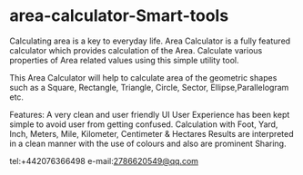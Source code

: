 # area-calculator-Smart-tools

Calculating area is a key to everyday life. Area Calculator is a fully featured calculator which provides calculation of the Area. Calculate various properties of Area related values using this simple utility tool.

This Area Calculator will help to calculate area of the geometric shapes such as a Square, Rectangle, Triangle, Circle, Sector, Ellipse,Parallelogram etc.

Features:
A very clean and user friendly UI
User Experience has been kept simple to avoid user from getting confused.
Calculation with Foot, Yard, Inch, Meters, Mile, Kilometer, Centimeter & Hectares
Results are interpreted in a clean manner with the use of colours and also are prominent
Sharing.

tel:+442076366498
e-mail:2786620549@qq.com
